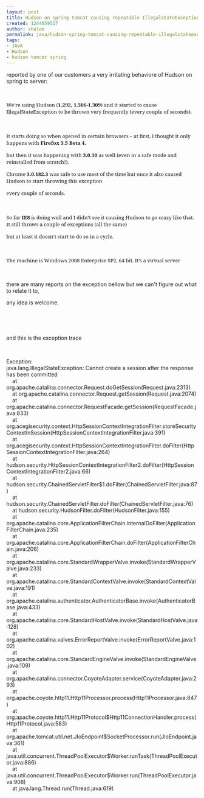 ```yaml
---
layout: post
title: Hudson on spring tomcat causing repeatable IllegalStateException
created: 1244059527
author: shalom
permalink: java/hudson-spring-tomcat-causing-repeatable-illegalstateexception
tags:
- JAVA
- Hudson
- hudson tomcat spring
---
```

<p>reported by one of our customers a very irritating behaviore of Hudson on spring tc server:</p>
<p>&nbsp;</p>
<p class="MsoNormal"><span style="font-size: 10pt; font-family: &quot;Georgia&quot;,&quot;serif&quot;;">We&rsquo;re using Hudson (<b>1.292, 1.306-1.309</b>) and it started to cause IllegalStateException to be thrown very frequently (every couple of seconds).<o:p></o:p></span></p>
<p class="MsoNormal"><span style="font-size: 10pt; font-family: &quot;Georgia&quot;,&quot;serif&quot;;"><o:p>&nbsp;</o:p></span></p>
<p class="MsoNormal"><span style="font-size: 10pt; font-family: &quot;Georgia&quot;,&quot;serif&quot;;">It starts doing so when opened in certain browsers &ndash; at first, I thought it only happens with <b>Firefox 3.5 Beta 4</b>, <o:p></o:p></span></p>
<p class="MsoNormal"><span style="font-size: 10pt; font-family: &quot;Georgia&quot;,&quot;serif&quot;;">but then it was happening with <b>3.0.10</b> as well (even in a safe mode and reinstalled from scratch!). <o:p></o:p></span></p>
<p class="MsoNormal"><span style="font-size: 10pt; font-family: &quot;Georgia&quot;,&quot;serif&quot;;">Chrome <b>3.0.182.3</b> was safe to use most of the time but once it also caused Hudson to start throwing this exception <o:p></o:p></span></p>
<p class="MsoNormal"><span style="font-size: 10pt; font-family: &quot;Georgia&quot;,&quot;serif&quot;;">every couple of seconds.<o:p></o:p></span></p>
<p class="MsoNormal"><span style="font-size: 10pt; font-family: &quot;Georgia&quot;,&quot;serif&quot;;"><o:p>&nbsp;</o:p></span></p>
<p class="MsoNormal"><span style="font-size: 10pt; font-family: &quot;Georgia&quot;,&quot;serif&quot;;">So far <b>IE8</b> is doing well and I didn&rsquo;t see it causing Hudson to go crazy like that. It still throws a couple of exceptions (all the same)<o:p></o:p></span></p>
<p class="MsoNormal"><span style="font-size: 10pt; font-family: &quot;Georgia&quot;,&quot;serif&quot;;">but at least it doesn&rsquo;t start to do so in a cycle.<o:p></o:p></span></p>
<p>&nbsp;</p>
<p><span style="font-size: 10pt; font-family: &quot;Georgia&quot;,&quot;serif&quot;;"><o:p></o:p></span> <span style="font-size: 10pt; font-family: &quot;Georgia&quot;,&quot;serif&quot;;">The machine is Windows 2008 Enterprise SP2, 64 bit. It&rsquo;s a virtual server</span></p>
<p>&nbsp;</p>
<p>there are many reports on the exception bellow but we can't figure out what to relate it to,</p>
<p>any idea is welcome.</p>
<p>&nbsp;</p>
<p>&nbsp;</p>
<p>and this is the exception trace</p>
<p>&nbsp;</p>
<p>Exception:<br />
java.lang.IllegalStateException: Cannot create a session after the response has been committed <br />
&nbsp;&nbsp;&nbsp; at org.apache.catalina.connector.Request.doGetSession(Request.java:2313) <br />
&nbsp;&nbsp;&nbsp; at org.apache.catalina.connector.Request.getSession(Request.java:2074) <br />
&nbsp;&nbsp;&nbsp; at org.apache.catalina.connector.RequestFacade.getSession(RequestFacade.java:833) <br />
&nbsp;&nbsp;&nbsp; at org.acegisecurity.context.HttpSessionContextIntegrationFilter.storeSecurityContextInSession(HttpSessionContextIntegrationFilter.java:391) <br />
&nbsp;&nbsp;&nbsp; at org.acegisecurity.context.HttpSessionContextIntegrationFilter.doFilter(HttpSessionContextIntegrationFilter.java:264) <br />
&nbsp;&nbsp;&nbsp; at hudson.security.HttpSessionContextIntegrationFilter2.doFilter(HttpSessionContextIntegrationFilter2.java:66) <br />
&nbsp;&nbsp;&nbsp; at hudson.security.ChainedServletFilter$1.doFilter(ChainedServletFilter.java:87) <br />
&nbsp;&nbsp;&nbsp; at hudson.security.ChainedServletFilter.doFilter(ChainedServletFilter.java:76) <br />
&nbsp;&nbsp;&nbsp; at hudson.security.HudsonFilter.doFilter(HudsonFilter.java:155) <br />
&nbsp;&nbsp;&nbsp; at org.apache.catalina.core.ApplicationFilterChain.internalDoFilter(ApplicationFilterChain.java:235) <br />
&nbsp;&nbsp;&nbsp; at org.apache.catalina.core.ApplicationFilterChain.doFilter(ApplicationFilterChain.java:206) <br />
&nbsp;&nbsp;&nbsp; at org.apache.catalina.core.StandardWrapperValve.invoke(StandardWrapperValve.java:233) <br />
&nbsp;&nbsp;&nbsp; at org.apache.catalina.core.StandardContextValve.invoke(StandardContextValve.java:191) <br />
&nbsp;&nbsp;&nbsp; at org.apache.catalina.authenticator.AuthenticatorBase.invoke(AuthenticatorBase.java:433) <br />
&nbsp;&nbsp;&nbsp; at org.apache.catalina.core.StandardHostValve.invoke(StandardHostValve.java:128) <br />
&nbsp;&nbsp;&nbsp; at org.apache.catalina.valves.ErrorReportValve.invoke(ErrorReportValve.java:102) <br />
&nbsp;&nbsp;&nbsp; at org.apache.catalina.core.StandardEngineValve.invoke(StandardEngineValve.java:109) <br />
&nbsp;&nbsp;&nbsp; at org.apache.catalina.connector.CoyoteAdapter.service(CoyoteAdapter.java:293) <br />
&nbsp;&nbsp;&nbsp; at org.apache.coyote.http11.Http11Processor.process(Http11Processor.java:847) <br />
&nbsp;&nbsp;&nbsp; at org.apache.coyote.http11.Http11Protocol$Http11ConnectionHandler.process(Http11Protocol.java:583) <br />
&nbsp;&nbsp;&nbsp; at org.apache.tomcat.util.net.JIoEndpoint$SocketProcessor.run(JIoEndpoint.java:361) <br />
&nbsp;&nbsp;&nbsp; at java.util.concurrent.ThreadPoolExecutor$Worker.runTask(ThreadPoolExecutor.java:886) <br />
&nbsp;&nbsp;&nbsp; at java.util.concurrent.ThreadPoolExecutor$Worker.run(ThreadPoolExecutor.java:908) <br />
&nbsp;&nbsp;&nbsp; at java.lang.Thread.run(Thread.java:619)</p>
